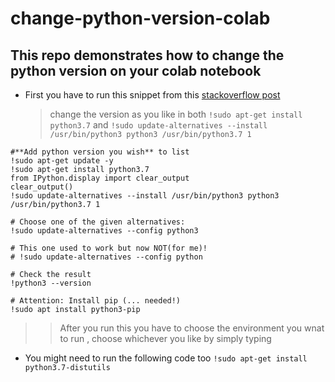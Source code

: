 # change-python-version-colab

## This repo demonstrates how to change the python version on your colab notebook


* First you have to run this snippet from this [stackoverflow post](https://stackoverflow.com/questions/63168301/how-to-change-the-python-version-from-default-3-5-to-3-8-of-google-colab)
  > change the version as you like in both `!sudo apt-get install python3.7` and `!sudo update-alternatives --install /usr/bin/python3 python3 /usr/bin/python3.7 1`
```
#**Add python version you wish** to list
!sudo apt-get update -y
!sudo apt-get install python3.7
from IPython.display import clear_output 
clear_output()
!sudo update-alternatives --install /usr/bin/python3 python3 /usr/bin/python3.7 1

# Choose one of the given alternatives:
!sudo update-alternatives --config python3

# This one used to work but now NOT(for me)!
# !sudo update-alternatives --config python

# Check the result
!python3 --version

# Attention: Install pip (... needed!)
!sudo apt install python3-pip

```
>> After you run this you have to choose the environment you wnat to run , choose whichever you like by simply typing

* You might need to run the following code too
  `!sudo apt-get install python3.7-distutils` 
